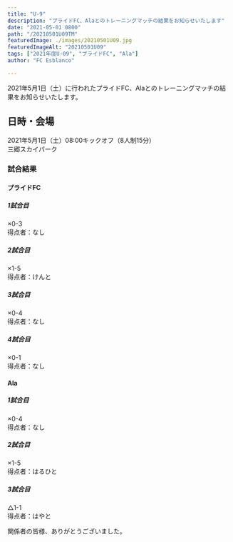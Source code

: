 ```yaml
---
title: "U-9"
description: "プライドFC、Alaとのトレーニングマッチの結果をお知らせいたします"
date: "2021-05-01 0800"
path: "/20210501U09TM"
featuredImage: ./images/20210501U09.jpg
featuredImageAlt: "20210501U09"
tags: ["2021年度U-09", "プライドFC", "Ala"]
author: "FC Esblanco"

---
```


2021年5月1日（土）に行われたプライドFC、Alaとのトレーニングマッチの結果をお知らせいたします。

## 日時・会場

2021年5月1日（土）08:00キックオフ（8人制15分）  
三郷スカイパーク

### 試合結果

#### プライドFC

#####  1試合目  
×0-3  
得点者：なし

##### 2試合目  
×1-5  
得点者：けんと

##### 3試合目  
×0-4  
得点者：なし

##### 4試合目  
×0-1  
得点者：なし

#### Ala

##### 1試合目
×0-4  
得点者：なし

##### 2試合目  
×1-5    
得点者：はるひと

##### 3試合目  
△1-1    
得点者：はやと


関係者の皆様、ありがとうございました。

